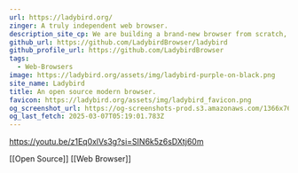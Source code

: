 ```yaml
---
url: https://ladybird.org/
zinger: A truly independent web browser.
description_site_cp: We are building a brand-new browser from scratch, backed by a non-profit.
github_url: https://github.com/LadybirdBrowser/ladybird
github_profile_url: https://github.com/LadybirdBrowser
tags:
  - Web-Browsers
image: https://ladybird.org/assets/img/ladybird-purple-on-black.png
site_name: Ladybird
title: An open source modern browser.
favicon: https://ladybird.org/assets/img/ladybird_favicon.png
og_screenshot_url: https://og-screenshots-prod.s3.amazonaws.com/1366x768/80/false/8653be1cd285d2660652db0e8fc6986b4101f77f6a1efca1f16701e6d430e4ac.jpeg
og_last_fetch: 2025-03-07T05:19:01.783Z
---
```


https://youtu.be/z1Eq0xlVs3g?si=SIN6k5z6sDXtj60m

[[Open Source]] [[Web Browser]]

